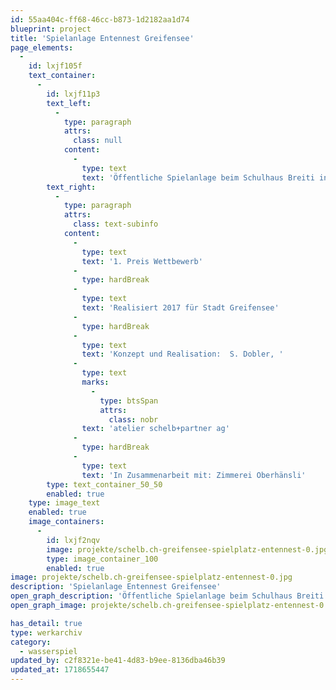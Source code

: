 ```yaml
---
id: 55aa404c-ff68-46cc-b873-1d2182aa1d74
blueprint: project
title: 'Spielanlage Entennest Greifensee'
page_elements:
  -
    id: lxjf105f
    text_container:
      -
        id: lxjf11p3
        text_left:
          -
            type: paragraph
            attrs:
              class: null
            content:
              -
                type: text
                text: 'Öffentliche Spielanlage beim Schulhaus Breiti in Robinienholz, mit Entennest, Biberburg, grossem Kletterangebot, geschnitztem Wasserspiel'
        text_right:
          -
            type: paragraph
            attrs:
              class: text-subinfo
            content:
              -
                type: text
                text: '1. Preis Wettbewerb'
              -
                type: hardBreak
              -
                type: text
                text: 'Realisiert 2017 für Stadt Greifensee'
              -
                type: hardBreak
              -
                type: text
                text: 'Konzept und Realisation:  S. Dobler, '
              -
                type: text
                marks:
                  -
                    type: btsSpan
                    attrs:
                      class: nobr
                text: 'atelier schelb+partner ag'
              -
                type: hardBreak
              -
                type: text
                text: 'In Zusammenarbeit mit: Zimmerei Oberhänsli'
        type: text_container_50_50
        enabled: true
    type: image_text
    enabled: true
    image_containers:
      -
        id: lxjf2nqv
        image: projekte/schelb.ch-greifensee-spielplatz-entennest-0.jpg
        type: image_container_100
        enabled: true
image: projekte/schelb.ch-greifensee-spielplatz-entennest-0.jpg
description: 'Spielanlage Entennest Greifensee'
open_graph_description: 'Öffentliche Spielanlage beim Schulhaus Breiti in Robinienholz, mit Entennest, Biberburg, grossem Kletterangebot, geschnitztem Wasserspiel'
open_graph_image: projekte/schelb.ch-greifensee-spielplatz-entennest-0.jpg

has_detail: true
type: werkarchiv
category:
  - wasserspiel
updated_by: c2f8321e-be41-4d83-b9ee-8136dba46b39
updated_at: 1718655447
---
```

